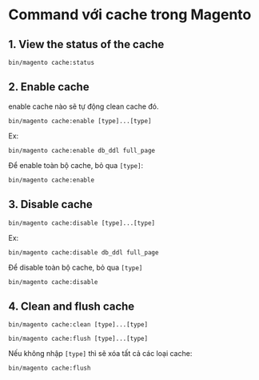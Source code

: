 # Command với cache trong Magento

## 1. View the status of the cache

```
bin/magento cache:status
```

## 2. Enable cache

enable cache nào sẽ tự động clean cache đó.

```
bin/magento cache:enable [type]...[type]
```

Ex:

```
bin/magento cache:enable db_ddl full_page
```

Để enable toàn bộ cache, bỏ qua `[type]`:

```
bin/magento cache:enable
```

## 3. Disable cache

```
bin/magento cache:disable [type]...[type]
```

Ex:

```
bin/magento cache:disable db_ddl full_page

```

Để disable toàn bộ cache, bỏ qua `[type]`

```
bin/magento cache:disable
```

## 4. Clean and flush cache

```
bin/magento cache:clean [type]...[type]
```

```
bin/magento cache:flush [type]...[type]
```

Nếu không nhập `[type]` thì sẽ xóa tất cả các loại cache:

```
bin/magento cache:flush
```
